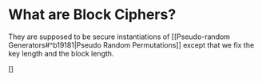 # What are Block Ciphers?
They are supposed to be secure instantiations of [[Pseudo-random Generators#^b19181|Pseudo Random Permutations]] except that we fix the key length and the block length.

[]
